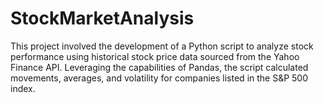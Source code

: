 # StockMarketAnalysis
This project involved the development of a Python script to analyze stock performance using historical stock price data sourced from the Yahoo Finance API. Leveraging the capabilities of Pandas, the script calculated movements, averages, and volatility for companies listed in the S&amp;P 500 index. 
